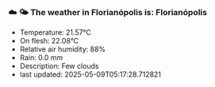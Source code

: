 ### ☁️ 🌤️  The weather in Florianópolis is: Florianópolis

- Temperature: 21.57°C
- On flesh: 22.08°C
- Relative air humidity: 88%
- Rain: 0.0 mm
- Description: Few clouds
- last updated: 2025-05-09T05:17:28.712821
